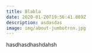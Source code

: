 ```yaml
---
title: Blabla
date: 2020-01-20T19:56:41.869Z
description: asdasdas
image: img/about-jumbotron.jpg
---
```

hasdhasdhashdahsh
